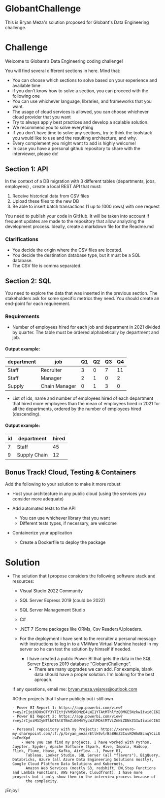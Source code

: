 # GlobantChallenge
This is Bryan Meza's solution proposed for Globant's Data Engineering challenge.

# Challenge
Welcome to Globant’s Data Engineering coding challenge!

You will find several different sections in here. Mind that:

- You can choose which sections to solve based on your experience and available time
- if you don’t know how to solve a section, you can proceed with the following one
- You can use whichever language, libraries, and frameworks that you want.
- The usage of cloud services is allowed, you can choose whichever cloud provider that
you want
- Try to always apply best practices and develop a scalable solution.
- We recommend you to solve everything
- If you don’t have time to solve any sections, try to think the toolstack you would like to
use and the resulting architecture, and why.
- Every complement you might want to add is highly welcome!
- In case you have a personal github repository to share with the interviewer, please do!


## Section 1: API
In the context of a DB migration with 3 different tables (departments, jobs, employees) , create
a local REST API that must:
1. Receive historical data from CSV files
2. Upload these files to the new DB
3. Be able to insert batch transactions (1 up to 1000 rows) with one request

You need to publish your code in GitHub. It will be taken into account if frequent updates are
made to the repository that allow analyzing the development process. Ideally, create a
markdown file for the Readme.md

### Clarifications
- You decide the origin where the CSV files are located.
- You decide the destination database type, but it must be a SQL database.
- The CSV file is comma separated.

## Section 2: SQL
You need to explore the data that was inserted in the previous section. The stakeholders ask
for some specific metrics they need. You should create an end-point for each requirement.

### Requirements

- Number of employees hired for each job and department in 2021 divided by quarter. The
table must be ordered alphabetically by department and job.

#### Output example:

department | job | Q1 | Q2 | Q3 | Q4
--- | --- | --- | --- | --- | ---
Staff | Recruiter | 3 | 0 | 7 | 11
Staff | Manager | 2 | 1 | 0 | 2
Supply | Chain Manager | 0 | 1 | 3 | 0

- List of ids, name and number of employees hired of each department that hired more
employees than the mean of employees hired in 2021 for all the departments, ordered
by the number of employees hired (descending).

#### Output example:

id | department | hired
--- | --- | ---
7 | Staff | 45
9 | Supply Chain | 12

## Bonus Track! Cloud, Testing & Containers
Add the following to your solution to make it more robust:
- Host your architecture in any public cloud (using the services you consider more
adequate)


- Add automated tests to the API
    - You can use whichever library that you want
    - Different tests types, if necessary, are welcome
- Containerize your application
    - Create a Dockerfile to deploy the package

# Solution

- The solution that I propose considers the following software stack and resources:
    - Visual Studio 2022 Community
    - SQL Server Express 2019 (could be 2022)
    - SQL Server Management Studio
    - C#
    - .NET 7 (Some packages like ORMs, Csv Readers/Uploaders.
 
    - For the deployment i have sent to the recruiter a personal message 
        with instructions to log in to a VMWare Virtual Machine hosted in
         my server so he can test the solution by himself if needed.

      - I have created a public Power BI that gets the data in the SQL Server Express 2019 database "GlobantChallenge".
          - There are many upgrades we can add. For example, blank data should have a proper solution. I'm looking for the best aproach.

  If any questions, email me: bryan.meza.vejares@outlook.com

  #Other projects that I share publicly but i still own

      - Power BI Report 1: https://app.powerbi.com/view?r=eyJrIjoiNDUxOTY3YTItYjVhMS00MzE4LWI1YTAtMThlYzQ0MGE5NzkwIiwidCI6IjdhYjI4NGJkLTVhZGMtNDQxMS04NWJkLWNlMWY3ZTQwYzgzNSJ9&pageName=ReportSection
      - Power BI Report 2: https://app.powerbi.com/view?r=eyJrIjoiMGIyNTlkOTAtOTBmZi00MmYyLWJlMDktMTViZmNiZDNkZGIwIiwidCI6IjdhYjI4NGJkLTVhZGMtNDQxMS04NWJkLWNlMWY3ZTQwYzgzNSJ9&pageName=ReportSection

      - Personal repository with my Projects: https://xerevro-my.sharepoint.com/:f:/p/bryan_meza/Etlk9vlrBaBHmZ3CuvKOWhABcnqYCiiUbTS2r9_0XWzMJQ?e=FmdXpd
          - Here you can find my projects. I have worked with Python, Juypter, Spyder, Apache Software (Spark, Hive, Impala, Hadoop, Flink, Flume, Hbase, Kafka, Airflow...), Power BI,
            Tableau, Looker Studio, SQL Server (all "flavors"), BigQuery, Databricks, Azure (all Azure Data Engineering Solutions mostly), Google Cloud Platform Data Solutions and Kubernets,
            Amazon Web Services (mostly S3, redshift, DW,Step Functions and Lambda Functions, AWS Fargate, Cloudfront). I have more proyects but i only show them in the interview process because of
            the complexity.

¡Enjoy!
